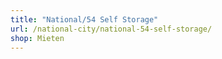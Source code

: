 ```yaml
---
title: "National/54 Self Storage"
url: /national-city/national-54-self-storage/
shop: Mieten
---
```

